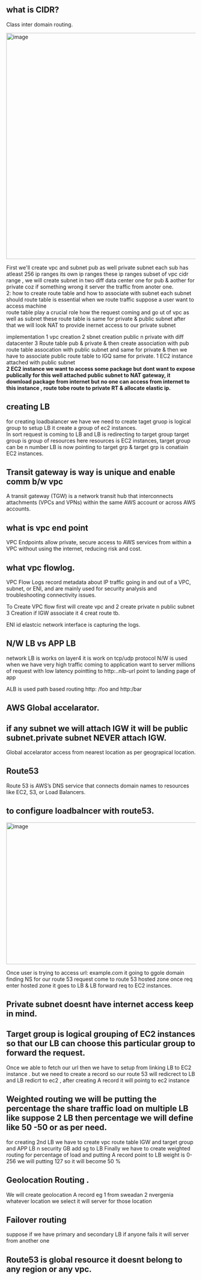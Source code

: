 ## what is CIDR?
Class inter domain routing.

<img width="870" height="601" alt="image" src="https://github.com/user-attachments/assets/f871cb26-8fd6-4988-9f2c-e223f8dc0314" />  


First we'll create vpc and subnet pub as well private subnet each sub has atleast 256 ip ranges  its own ip ranges these ip ranges subset of vpc cidr range , we will create subnet in two diff data center one for pub & aother for private coz if something wrong it server the traffic from anoter one.  
2: how to create route table and how to associate with subnet each subnet should  route table is essential when we route traffic suppose a user want to access machine   
route table play a crucial role how the request coming and go ut of vpc as well as subnet these route table is same for private & public subnet 
after that we will look NAT to provide inernet access to our private subnet       

implementation 1 vpc creation 2 sbnet creation public n private with diff datacenter 3 Route table pub & private & then create association with pub route table assocation with public subnet and same for private & then we have to associate public route table to IGQ same for private.
1 EC2 instance attached with public subnet     
**2 EC2 instance we want to access some package but dont want to expose publically for this well attached public subnet to NAT gateway, it download package from internet but no one can access from internet to this instance , route tobe route to private RT & allocate elastic ip.**  

## creating LB 
for creating loadbalancer we have we need to create taget gruop is logical group to setup LB it create a group of ec2 instances.  
In sort request is coming to LB and LB is redirecting to target group target group is group of resources here resources is EC2 instances, target group can be n number LB is now pointing to target grp & target grp is conatiain EC2 instances.

## Transit gateway is way is unique and enable comm b/w vpc

A transit gateway (TGW) is a network transit hub that interconnects attachments (VPCs and VPNs) within the same AWS account or across AWS accounts.

## what is vpc end point 

VPC Endpoints allow private, secure access to AWS services from within a VPC without using the internet, reducing risk and cost.  

## what vpc flowlog.

VPC Flow Logs record metadata about IP traffic going in and out of a VPC, subnet, or ENI, and are mainly used for security analysis and troubleshooting connectivity issues.  

To Create VPC flow first will create vpc and 2 create private n public subnet 3 Creation if IGW associate it 4 creat route tb. 

ENI id elastcic network interface is capturing the logs.  

## N/W LB vs APP LB 

network LB is works on layer4 it is work on tcp/udp protocol N/W is used when we have very high traffic coming to application want to server millions of request with low latency  pointting to http:..nlb-url  point to landing page of app

ALB is used path based routing  http: /foo and http:/bar

## AWS Global accelarator.

## if any subnet we will attach IGW it will be public subnet.private subnet NEVER attach IGW.  

Global accelarator access from  nearest location as per geograpical location.

## Route53

Route 53 is AWS’s DNS service that connects domain names to resources like EC2, S3, or Load Balancers. 

## to configure loadbalncer with route53.

<img width="849" height="377" alt="image" src="https://github.com/user-attachments/assets/494a4256-4b32-4ba5-ac0d-d8409c7b09a9" />


Once user is trying to access url: example.com it going to ggole domain finding NS for our route 53 request come to route 53 hosted zone once req enter hosted zone it goes to LB & LB forward req to EC2 instances.  

## Private subnet doesnt have internet access keep in mind.

## Target group is logical grouping of EC2 instances so that our LB can choose this particular group to forward the request.

Once we able to fetch our url then we have to setup from linking LB to EC2 instance .
but we need to create a record so our route 53 will redicrect to LB and LB redicrt to ec2 , after creating A record it will pointg to ec2 instance 

## Weighted routing we will be putting the percentage the share traffic load on multiple LB like suppose 2 LB then percentage we will define like 50 -50 or as per need.

for creating 2nd LB we have to create vpc route table IGW and target group and APP LB n security GB add sg to LB Finally we have to create weighted routing for percentage of load and putting A record point to LB  weight is 0-256 we will putting 127 so it will become 50 %

## Geolocation Routing .
We will create geolocation A record eg 1 from sweadan 2 nvergenia whatever location we select it will server for those location  

## Failover routing 
suppose if we have primary and secondary LB if anyone fails it will server from another one 

## Route53 is global resource it doesnt belong to any region or any vpc. 






